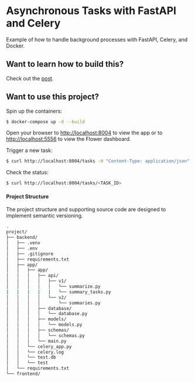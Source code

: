 # Asynchronous Tasks with FastAPI and Celery

Example of how to handle background processes with FastAPI, Celery, and Docker.

## Want to learn how to build this?

Check out the [post](https://testdriven.io/blog/fastapi-and-celery/).

## Want to use this project?

Spin up the containers:

```sh
$ docker-compose up -d --build
```

Open your browser to [http://localhost:8004](http://localhost:8004) to view the app or to [http://localhost:5556](http://localhost:5556) to view the Flower dashboard.

Trigger a new task:

```sh
$ curl http://localhost:8004/tasks -H "Content-Type: application/json" --data '{"type": 0}'
```

Check the status:

```sh
$ curl http://localhost:8004/tasks/<TASK_ID>
```

#### Project Structure
The project structure and supporting source code are designed to implement semantic versioning.
```bash
.
project/
├── backend/
│   ├── .venv
│   ├── .env
│   ├── .gitignore
│   ├── requirements.txt
│   ├── app/
│   │   ├── app/
│   │   │   ├── api/
│   │   │   │   ├── v1/
│   │   │   │   │   └── summarize.py
|   |   |   |   |   └── summary_tasks.py
│   │   │   │   └── v2/
│   │   │   │       └── summaries.py
│   │   │   ├── database/
│   │   │   │   └── database.py
│   │   │   ├── models/
│   │   │   │   └── models.py
│   │   │   ├── schemas/
│   │   │   │   └── schemas.py
│   │   │   └── main.py
│   │   └── celery_app.py
│   │   └── celery.log
│   │   └── test.db
│   │   └── test
│   └── requirements.txt
└── frontend/
```
